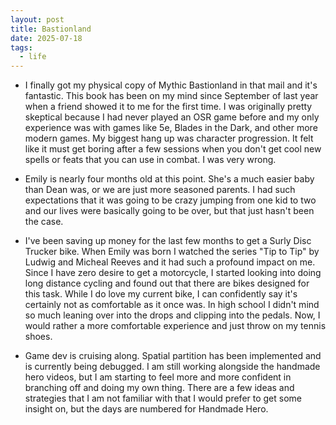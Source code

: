 ```yaml
---
layout: post
title: Bastionland
date: 2025-07-18
tags:
  - life
---
```


- I finally got my physical copy of Mythic Bastionland in that mail and it's
  fantastic. This book has been on my mind since September of last year when a
  friend showed it to me for the first time. I was originally pretty skeptical
  because I had never played an OSR game before and my only experience was with
  games like 5e, Blades in the Dark, and other more modern games. My biggest
  hang up was character progression. It felt like it must get boring after a few
  sessions when you don't get cool new spells or feats that you can use in
  combat. I was very wrong.

- Emily is nearly four months old at this point. She's a much easier baby than
  Dean was, or we are just more seasoned parents. I had such expectations that
  it was going to be crazy jumping from one kid to two and our lives were
  basically going to be over, but that just hasn't been the case.

- I've been saving up money for the last few months to get a Surly Disc Trucker
  bike. When Emily was born I watched the series "Tip to Tip" by Ludwig and
  Micheal Reeves and it had such a profound impact on me. Since I have zero
  desire to get a motorcycle, I started looking into doing long distance cycling
  and found out that there are bikes designed for this task. While I do love my
  current bike, I can confidently say it's certainly not as comfortable as it
  once was. In high school I didn't mind so much leaning over into the drops and
  clipping into the pedals. Now, I would rather a more comfortable experience
  and just throw on my tennis shoes.

- Game dev is cruising along. Spatial partition has been implemented and is
  currently being debugged. I am still working alongside the handmade hero
  videos, but I am starting to feel more and more confident in branching off and
  doing my own thing. There are a few ideas and strategies that I am not
  familiar with that I would prefer to get some insight on, but the days are
  numbered for Handmade Hero.
